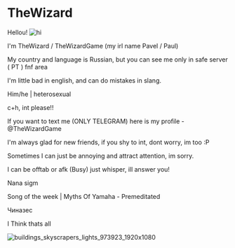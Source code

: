 # TheWizard
Hellou!
![hi](https://github.com/user-attachments/assets/062277a7-ec57-4039-9e69-5bebda170ae3)

I'm TheWizard / TheWizardGame (my irl name Pavel / Paul)

My country and language is Russian, but you can see me only in safe server ( PT ) fnf area

I'm little bad in english, and can do mistakes in slang.

Him/he | heterosexual

c+h, int please!!

If you want to text me (ONLY TELEGRAM) here is my profile - @TheWizardGame

I'm always glad for new friends, if you shy to int, dont worry, im too :P

Sometimes I can just be annoying and attract attention, im sorry.

I can be offtab or afk (Busy) just whisper, ill answer you!

Nana sigm

Song of the week | Myths Of Yamaha - Premeditated

Чиназес

I Think thats all

![buildings_skyscrapers_lights_973923_1920x1080](https://github.com/user-attachments/assets/88ae1827-ea4a-4e19-a3d7-d396fb8bb14e)
